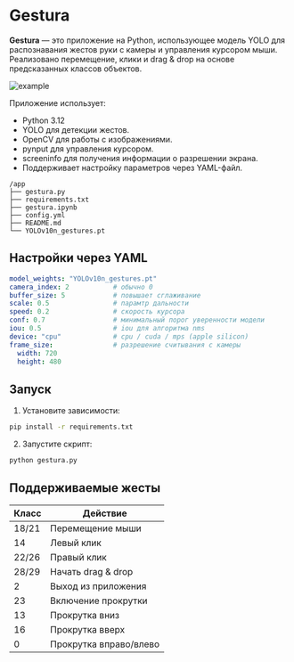 # Gestura
**Gestura** — это приложение на Python, использующее модель YOLO для распознавания жестов руки с камеры и управления курсором мыши. Реализовано перемещение, клики и drag & drop на основе предсказанных классов объектов.

![example](https://github.com/user-attachments/assets/90e0f970-cade-4ec4-ab4f-f78c86ff2112)

Приложение использует:
- Python 3.12
- YOLO для детекции жестов.
- OpenCV для работы с изображениями.
- pynput для управления курсором.
- screeninfo для получения информации о разрешении экрана.
- Поддерживает настройку параметров через YAML-файл.

```
/app
├── gestura.py
├── requirements.txt
├── gestura.ipynb
├── config.yml
├── README.md
└── YOLOv10n_gestures.pt
```

## Настройки через YAML

```yaml
model_weights: "YOLOv10n_gestures.pt"
camera_index: 2           # обычно 0
buffer_size: 5            # повышает сглаживание
scale: 0.5                # парамтр дальности
speed: 0.2                # скорость курсора
conf: 0.7                 # минимальный порог уверенности модели
iou: 0.5                  # iou для алгоритма nms
device: "cpu"             # cpu / cuda / mps (apple silicon)
frame_size:               # разрешение считывания с камеры
  width: 720
  height: 480
```

## Запуск

1. Установите зависимости:

```bash
pip install -r requirements.txt
```

2. Запустите скрипт:

```bash
python gestura.py
```

## Поддерживаемые жесты

| Класс | Действие                     |
| ---------- | ------------------------------------ |
| 18/21        | Перемещение мыши      |
| 14         | Левый клик                  |
| 22/26         | Правый клик                  |
| 28/29      | Начать drag & drop             |
| 2          | Выход из приложения |
| 23         | Включение прокрутки                  |
| 13         | Прокрутка вниз                  |
| 16         | Прокрутка вверх                  |
| 0         | Прокрутка вправо/влево                  |





